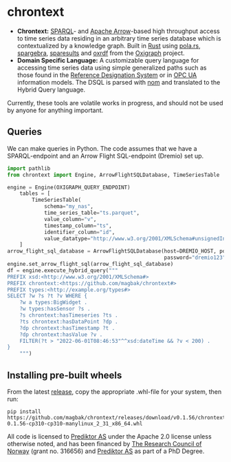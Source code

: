 # chrontext

- __Chrontext:__ [SPARQL](https://www.w3.org/TR/sparql11-overview/)- and [Apache Arrow](https://arrow.apache.org/)-based high throughput access to time series data residing in an arbitrary time series database which is contextualized by a knowledge graph. Built in [Rust](https://www.rust-lang.org/) using [pola.rs](https://www.pola.rs/), [spargebra](https://docs.rs/spargebra/latest/spargebra/), [sparesults](https://docs.rs/sparesults/0.1.1/sparesults/) and [oxrdf](https://docs.rs/oxrdf/latest/oxrdf/) from the [Oxigraph](https://github.com/oxigraph/oxigraph) project.  
- __Domain Specific Language:__ A customizable query language for accessing time series data using simple generalized paths such as those found in the [Reference Designation System](https://www.iso.org/standard/82229.html) or in [OPC UA](https://opcfoundation.org/about/opc-technologies/opc-ua/) information models. The DSQL is parsed with [nom](https://docs.rs/nom/latest/nom/) and translated to the Hybrid Query language.

Currently, these tools are volatile works in progress, and should not be used by anyone for anything important. 
## Queries
We can make queries in Python. The code assumes that we have a SPARQL-endpoint and an Arrow Flight SQL-endpoint (Dremio) set up. 
```python
import pathlib
from chrontext import Engine, ArrowFlightSQLDatabase, TimeSeriesTable

engine = Engine(OXIGRAPH_QUERY_ENDPOINT)
    tables = [
        TimeSeriesTable(
            schema="my_nas",
            time_series_table="ts.parquet",
            value_column="v",
            timestamp_column="ts",
            identifier_column="id",
            value_datatype="http://www.w3.org/2001/XMLSchema#unsignedInt")
    ]
arrow_flight_sql_database = ArrowFlightSQLDatabase(host=DREMIO_HOST, port=DREMIO_PORT, username="dremio",
                                                   password="dremio123", tables=tables)
engine.set_arrow_flight_sql(arrow_flight_sql_database)
df = engine.execute_hybrid_query("""
PREFIX xsd:<http://www.w3.org/2001/XMLSchema#>
PREFIX chrontext:<https://github.com/magbak/chrontext#>
PREFIX types:<http://example.org/types#>
SELECT ?w ?s ?t ?v WHERE {
    ?w a types:BigWidget .
    ?w types:hasSensor ?s .
    ?s chrontext:hasTimeseries ?ts .
    ?ts chrontext:hasDataPoint ?dp .
    ?dp chrontext:hasTimestamp ?t .
    ?dp chrontext:hasValue ?v .
    FILTER(?t > "2022-06-01T08:46:53"^^xsd:dateTime && ?v < 200) .
}
    """)
```

## Installing pre-built wheels
From the latest [release](https://github.com/magbak/chrontext/releases), copy the appropriate .whl-file for your system, then run:
```shell
pip install https://github.com/magbak/chrontext/releases/download/v0.1.56/chrontext-0.1.56-cp310-cp310-manylinux_2_31_x86_64.whl
```

All code is licensed to [Prediktor AS](https://www.prediktor.com/) under the Apache 2.0 license unless otherwise noted, and has been financed by [The Research Council of Norway](https://www.forskningsradet.no/en/) (grant no. 316656) and [Prediktor AS](https://www.prediktor.com/) as part of a PhD Degree.  